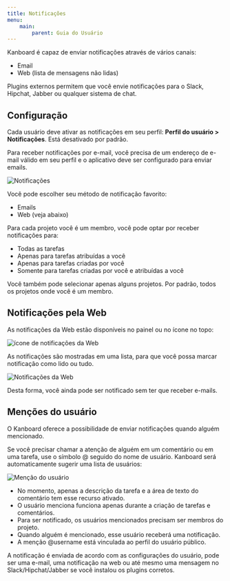 ```yaml
---
title: Notificações
menu:
    main:
        parent: Guia do Usuário
---
```


Kanboard é capaz de enviar notificações através de vários canais:

-   Email
-   Web (lista de mensagens não lidas)

Plugins externos permitem que você envie notificações para o Slack,
Hipchat, Jabber ou qualquer sistema de chat.

Configuração
------------

Cada usuário deve ativar as notificações em seu perfil: **Perfil do usuário > Notificações**. Está desativado por padrão.

Para receber notificações por e-mail, você precisa de um endereço de e-mail válido em seu perfil e o aplicativo deve ser configurado para enviar emails.

![Notificações](/images/v1/notifications.png)

Você pode escolher seu método de notificação favorito:

-   Emails
-   Web (veja abaixo)

Para cada projeto você é um membro, você pode optar por receber
notificações para:

-   Todas as tarefas
-   Apenas para tarefas atribuídas a você
-   Apenas para tarefas criadas por você
-   Somente para tarefas criadas por você e atribuídas a você

Você também pode selecionar apenas alguns projetos. Por padrão, todos os
projetos onde você é um membro.

Notificações pela Web
---------------------

As notificações da Web estão disponíveis no painel ou no ícone no topo:

![ícone de notificações da Web](/images/v1/web-notifications-icon.png)

As notificações são mostradas em uma lista, para que você possa marcar
notificação como lido ou tudo.

![Notificações da Web](/images/v1/web-notifications.png)

Desta forma, você ainda pode ser notificado sem ter que receber e-mails.

Menções do usuário
------------------

O Kanboard oferece a possibilidade de enviar notificações quando alguém
mencionado.

Se você precisar chamar a atenção de alguém em um comentário ou em uma
tarefa, use o símbolo @ seguido do nome de usuário. Kanboard será
automaticamente sugerir uma lista de usuários:

![Menção do usuário](/images/v1/user-mentions.png)

-   No momento, apenas a descrição da tarefa e a área de texto do
    comentário tem esse recurso ativado.
-   O usuário menciona funciona apenas durante a criação de tarefas e
    comentários.
-   Para ser notificado, os usuários mencionados precisam ser membros do
    projeto.
-   Quando alguém é mencionado, esse usuário receberá uma notificação.
-   A menção \@username está vinculada ao perfil do usuário público.

A notificação é enviada de acordo com as configurações do usuário, pode
ser uma e-mail, uma notificação na web ou até mesmo uma mensagem no
Slack/Hipchat/Jabber se você instalou os plugins corretos.
